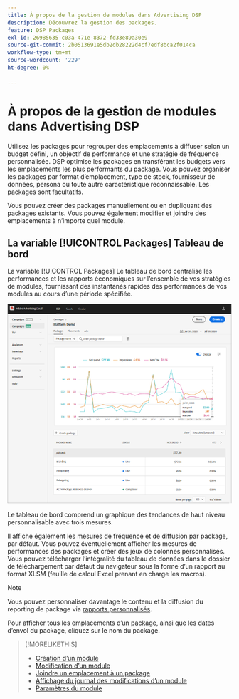 ```yaml
---
title: À propos de la gestion de modules dans Advertising DSP
description: Découvrez la gestion des packages.
feature: DSP Packages
exl-id: 26985635-c03a-471e-8372-fd33e89a30e9
source-git-commit: 2b0513691e5db2db28222d4cf7edf8bca2f014ca
workflow-type: tm+mt
source-wordcount: '229'
ht-degree: 0%

---
```


# À propos de la gestion de modules dans Advertising DSP

Utilisez les packages pour regrouper des emplacements à diffuser selon un budget défini, un objectif de performance et une stratégie de fréquence personnalisée. DSP optimise les packages en transférant les budgets vers les emplacements les plus performants du package. Vous pouvez organiser les packages par format d’emplacement, type de stock, fournisseur de données, persona ou toute autre caractéristique reconnaissable. Les packages sont facultatifs.

Vous pouvez créer des packages manuellement ou en dupliquant des packages existants. Vous pouvez également modifier et joindre des emplacements à n’importe quel module.

## La variable [!UICONTROL Packages] Tableau de bord

La variable [!UICONTROL Packages] Le tableau de bord centralise les performances et les rapports économiques sur l’ensemble de vos stratégies de modules, fournissant des instantanés rapides des performances de vos modules au cours d’une période spécifiée.

![Tableau de bord des packages](/help/dsp/assets/package-dashboard.png)

Le tableau de bord comprend un graphique des tendances de haut niveau personnalisable avec trois mesures.

Il affiche également les mesures de fréquence et de diffusion par package, par défaut. Vous pouvez éventuellement afficher les mesures de performances des packages et créer des jeux de colonnes personnalisés. Vous pouvez télécharger l’intégralité du tableau de données dans le dossier de téléchargement par défaut du navigateur sous la forme d’un rapport au format XLSM (feuille de calcul Excel prenant en charge les macros).

>[!NOTE]
>
>Vous pouvez personnaliser davantage le contenu et la diffusion du reporting de package via [rapports personnalisés](/help/dsp/reports/report-about.md).

Pour afficher tous les emplacements d’un package, ainsi que les dates d’envol du package, cliquez sur le nom du package.

>[!MORELIKETHIS]
>
>* [Création d’un module](package-create.md)
>* [Modification d’un module](package-edit.md)
>* [Joindre un emplacement à un package](package-attach-placement.md)
>* [Affichage du journal des modifications d’un module](package-change-log.md)
>* [Paramètres du module](package-settings.md)
